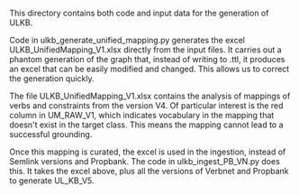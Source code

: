This directory contains both code and input data for the generation of ULKB.

Code in ulkb_generate_unified_mapping.py generates the excel ULKB_UnifiedMapping_V1.xlsx directly from the input files. It carries out a phantom generation of the graph that, instead of writing to .ttl, it produces an excel that can be easily modified and changed. This allows us to correct the generation quickly. 

The file ULKB_UnifiedMapping_V1.xlsx contains the analysis of mappings of verbs and constraints from the version V4. Of particular interest is the red column in UM_RAW_V1, which indicates vocabulary in the mapping that doesn't exist in the target class. This means the mapping cannot lead to a successful grounding. 

Once this mapping is curated, the excel is used in the ingestion, instead of Semlink versions and Propbank. The code in ulkb_ingest_PB_VN.py does this. It takes the excel above, plus all the versions of Verbnet and Propbank to generate UL_KB_V5. 
